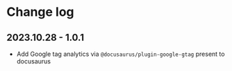 # Change log

## 2023.10.28 - 1.0.1

* Add Google tag analytics via `@docusaurus/plugin-google-gtag` present to docusaurus
